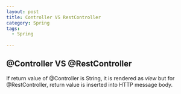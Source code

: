 ```yaml
---
layout: post
title: Controller VS RestController
category: Spring
tags:
  - Spring
  
---
```

## @Controller VS @RestController

If return value of @Controller is String, it is rendered as *view* but for @RestController, return value is inserted into HTTP message body. 









